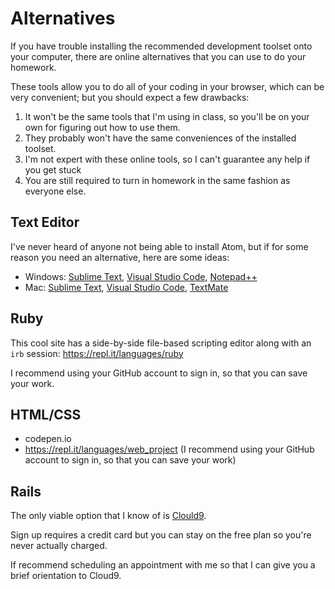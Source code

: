 # Alternatives

If you have trouble installing the recommended development
toolset onto your computer, there are online alternatives that
you can use to do your homework.  

These tools allow you to do all of your coding in your browser,
which can be very convenient; but you should expect a few
drawbacks:

1. It won't be the same tools that I'm using in class, so
you'll be on your own for figuring out how to use them.
2. They probably won't have the same conveniences of the
installed toolset.
3. I'm not expert with these online tools, so I can't guarantee
any help if you get stuck
4. You are still required to turn in homework in the same
fashion as everyone else.


## Text Editor

I've never heard of anyone not being able to install Atom,
but if for some reason you need an alternative, here are some ideas:

* Windows: [Sublime Text](https://www.sublimetext.com/), [Visual Studio Code](https://code.visualstudio.com/), [Notepad++](https://notepad-plus-plus.org/)
* Mac: [Sublime Text](https://www.sublimetext.com/), [Visual Studio Code](https://code.visualstudio.com/), [TextMate](https://macromates.com/)

## Ruby

This cool site has a side-by-side file-based scripting editor along with an `irb` session: https://repl.it/languages/ruby  

I recommend using your GitHub
account to sign in, so that you can save your work.

## HTML/CSS

* codepen.io
* https://repl.it/languages/web_project (I recommend using your GitHub
account to sign in, so that you can save your work)

## Rails

The only viable option that I know of is [Clould9](https://c9.io).  

Sign up requires a credit card but you can stay on the free plan so you're never actually charged.

If recommend scheduling an appointment with me so that
I can give you a brief orientation to Cloud9.
